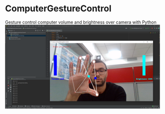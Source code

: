 # ComputerGestureControl
Gesture control computer volume and brightness over camera with Python
![alt text](https://github.com/SOUHAILMENSI/ComputerGestureControl/blob/554c1656b7df1fa1b8a5cf32f87083874ac17b41/volume&brightness.png)
